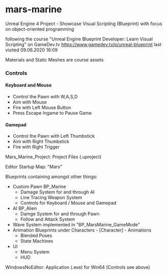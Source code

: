 # mars-marine

Unreal Engine 4 Project - Showcase Visual Scripting (Blueprint) with focus on object-oriented programming

following the course "Unreal Engine Blueprint Developer: Learn Visual Scripting" on GameDev.tv 
https://www.gamedev.tv/p/unreal-blueprint last visited 09.06.2020 16:09

Materials and Static Meshes are course assets

### Controls
#### Keyboard and Mouse
* Control the Pawn with W,A,S,D
* Aim with Mouse
* Fire with Left Mouse Button
* Press Escape Ingame to Pause Game
#### Gamepad
* Control the Pawn with Left Thumbstick
* Aim with Right Thumbstick
* Fire with Right Trigger

Mars_Marine_Project: Project Files (.uproject)

Editor Startup Map: "Mars"
	
Blueprints containing amongst other things:
* Custom Pawn BP_Marine
	* Damage System for and through AI
	* Line Tracing Weapon System
	* Controls for Keyboard / Mouse and Gamepad
* AI BP_Alien
	* Damge System for and through Pawn
	* Follow and Attack System
* Wave System implemented in "BP_MarsMarine_GameMode"
* Animation Blueprints under Characters - [Character] - Animations
	* Blended Poses
	* State Machines
* UI
	* Menu System
	* HUD

WindowsNoEditor: Application (.exe) for Win64 (Controls see above)

	


